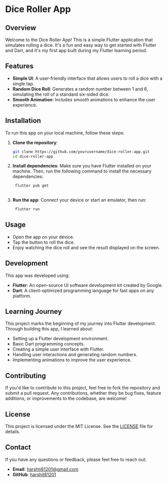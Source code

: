 # Dice Roller App

## Overview

Welcome to the Dice Roller App! This is a simple Flutter application that simulates rolling a dice. It's a fun and easy way to get started with Flutter and Dart, and it's my first app built during my Flutter learning period.

## Features

- **Simple UI**: A user-friendly interface that allows users to roll a dice with a single tap.
- **Random Dice Roll**: Generates a random number between 1 and 6, simulating the roll of a standard six-sided dice.
- **Smooth Animation**: Includes smooth animations to enhance the user experience.

## Installation

To run this app on your local machine, follow these steps:

1. **Clone the repository**:
   ```sh
   git clone https://github.com/yourusername/dice-roller-app.git
   cd dice-roller-app
2. **Install dependencies**:
   Make sure you have Flutter installed on your machine. Then, run the following command to 
   install the necessary dependencies:

   ```sh
    flutter pub get
  
3. **Run the app**:
    Connect your device or start an emulator, then run:
   ```sh
    flutter run
   
## Usage
- Open the app on your device.
- Tap the button to roll the dice.
- Enjoy watching the dice roll and see the result displayed on the screen.

## Development
This app was developed using:

- **Flutter**: An open-source UI software development kit created by Google.
- **Dart**: A client-optimized programming language for fast apps on any platform.

## Learning Journey
This project marks the beginning of my journey into Flutter development. Through building this app, I learned about:

- Setting up a Flutter development environment.
- Basic Dart programming concepts.
- Creating a simple user interface with Flutter.
- Handling user interactions and generating random numbers.
- Implementing animations to improve the user experience.

## Contributing
If you'd like to contribute to this project, feel free to fork the repository and submit a pull request. Any contributions, whether they be bug fixes, feature additions, or improvements to the codebase, are welcome!

## License
This project is licensed under the MIT License. See the [LICENSE](LICENSE) file for details.

## Contact
If you have any questions or feedback, please feel free to reach out:

- **Email**: harshti81201@gmail.com
- **GitHub**: [harshit81201](https://github.com/harshit81201)
